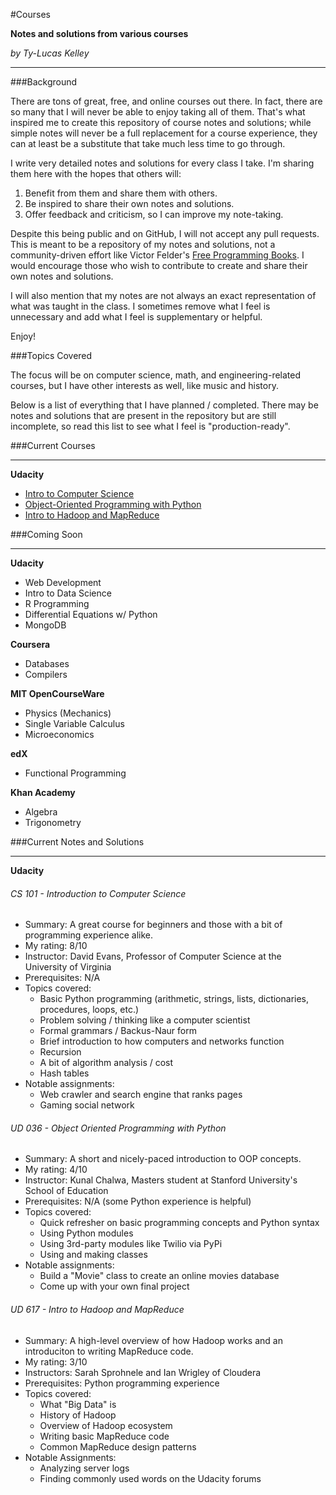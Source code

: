 #Courses

**Notes and solutions from various courses**

*by Ty-Lucas Kelley*

---

###Background

There are tons of great, free, and online courses out there. In fact, there are so many that I will never be able to enjoy taking all of them. That's what inspired me to create this repository of course notes and solutions; while simple notes will never be a full replacement for a course experience, they can at least be a substitute that take much less time to go through.

I write very detailed notes and solutions for every class I take. I'm sharing them here with the hopes that others will:

1. Benefit from them and share them with others.
2. Be inspired to share their own notes and solutions.
3. Offer feedback and criticism, so I can improve my note-taking.

Despite this being public and on GitHub, I will not accept any pull requests. This is meant to be a repository of my notes and solutions, not a community-driven effort like Victor Felder's [Free Programming Books](https://github.com/vhf/free-programming-books). I would encourage those who wish to contribute to create and share their own notes and solutions.

I will also mention that my notes are not always an exact representation of what was taught in the class. I sometimes remove what I feel is unnecessary and add what I feel is supplementary or helpful.

Enjoy!

###Topics Covered

The focus will be on computer science, math, and engineering-related courses, but I have other interests as well, like music and history.

Below is a list of everything that I have planned / completed. There may be notes and solutions that are present in the repository but are still incomplete, so read this list to see what I feel is "production-ready".

###Current Courses

---

**Udacity**

* [Intro to Computer Science](#cs-101---introduction-to-computer-science)
* [Object-Oriented Programming with Python](#ud-036---object-oriented-programming-with-python)
* [Intro to Hadoop and MapReduce](#ud-617---intro-to-hadoop-and-mapreduce)

###Coming Soon

---

**Udacity**

* Web Development
* Intro to Data Science
* R Programming
* Differential Equations w/ Python
* MongoDB

**Coursera**

* Databases
* Compilers

**MIT OpenCourseWare**

* Physics (Mechanics)
* Single Variable Calculus
* Microeconomics

**edX**

* Functional Programming

**Khan Academy**

* Algebra
* Trigonometry

###Current Notes and Solutions

---

**Udacity**

###### CS 101 - Introduction to Computer Science
    
* Summary: A great course for beginners and those with a bit of programming experience alike.
* My rating: 8/10
* Instructor: David Evans, Professor of Computer Science at the University of Virginia
* Prerequisites: N/A
* Topics covered:
    * Basic Python programming (arithmetic, strings, lists, dictionaries, procedures, loops, etc.)
    * Problem solving / thinking like a computer scientist
    * Formal grammars / Backus-Naur form
    * Brief introduction to how computers and networks function
    * Recursion
    * A bit of algorithm analysis / cost
    * Hash tables
* Notable assignments:
    * Web crawler and search engine that ranks pages
    * Gaming social network

###### UD 036 - Object Oriented Programming with Python

* Summary: A short and nicely-paced introduction to OOP concepts.
* My rating: 4/10
* Instructor: Kunal Chalwa, Masters student at Stanford University's School of Education
* Prerequisites: N/A (some Python experience is helpful)
* Topics covered:
    * Quick refresher on basic programming concepts and Python syntax
    * Using Python modules
    * Using 3rd-party modules like Twilio via PyPi
    * Using and making classes
* Notable assignments:
    * Build a "Movie" class to create an online movies database
    * Come up with your own final project

###### UD 617 - Intro to Hadoop and MapReduce
    
* Summary: A high-level overview of how Hadoop works and an introduciton to writing MapReduce code.
* My rating: 3/10
* Instructors: Sarah Sprohnele and Ian Wrigley of Cloudera
* Prerequisites: Python programming experience
* Topics covered:
    * What "Big Data" is
    * History of Hadoop
    * Overview of Hadoop ecosystem
    * Writing basic MapReduce code
    * Common MapReduce design patterns
* Notable Assignments:
    * Analyzing server logs
    * Finding commonly used words on the Udacity forums
